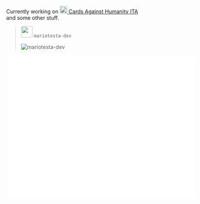 Currently working on [<img src="https://bloximages.newyork1.vip.townnews.com/breezejmu.org/content/tncms/assets/v3/editorial/3/51/35192610-d678-11e4-ae9d-bf25d10f105c/5518a0424edd3.image.png" height="20px" width="20px"> Cards Against Humanity ITA](https://cardsagainsthumanityita.net)  
and some other stuff.  
  
  
> <img src="https://avatars.githubusercontent.com/u/50962465?v=4" height="30px" width="30px"> `mariotesta-dev`  
>
> ![mariotesta-dev](https://komarev.com/ghpvc/?username=mariotesta-devw&label=Profile%20views&color=0e75b6&style=flat)

![Metrics](./github-metrics.svg)
